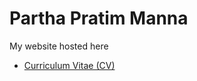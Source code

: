 # Partha Pratim Manna

My website hosted here
* [Curriculum Vitae (CV)](https://parthappm.github.io/cv)
